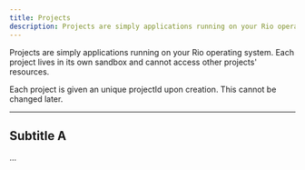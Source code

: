 ```yaml
---
title: Projects
description: Projects are simply applications running on your Rio operating system.
---
```


Projects are simply applications running on your Rio operating system.
Each project lives in its own sandbox and cannot access other projects' resources.

Each project is given an unique projectId upon creation.
This cannot be changed later.

---

## Subtitle A

...
